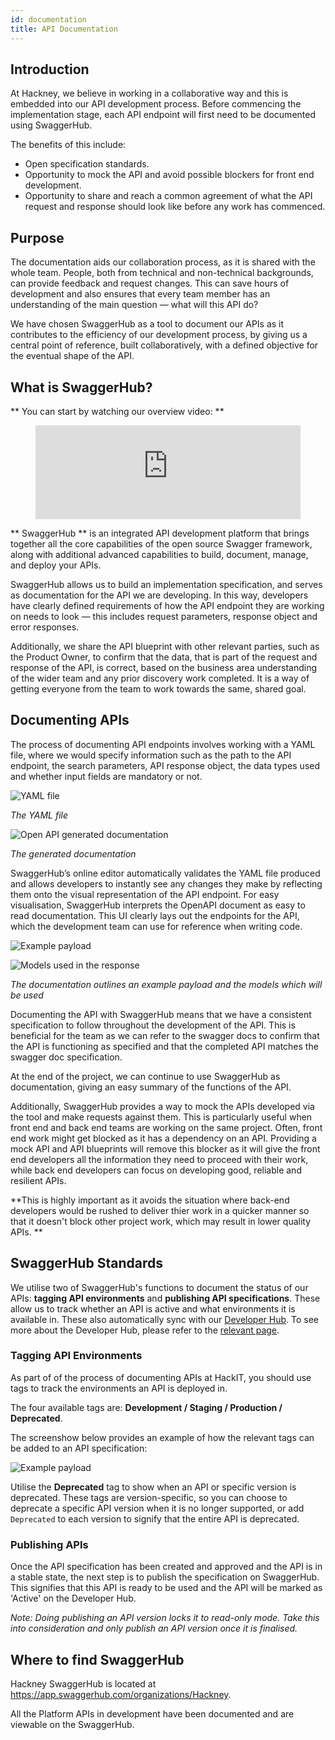 ```yaml
---
id: documentation
title: API Documentation
---
```


## Introduction

At Hackney, we believe in working in a collaborative way and this is embedded into our API development process. Before commencing the implementation stage, each API endpoint will first need to be documented using SwaggerHub. 

The benefits of this include:
- Open specification standards.
- Opportunity to mock the API and avoid possible blockers for front end development.
- Opportunity to share and reach a common agreement of what the API request and response should look like before any work has commenced.

## Purpose

The documentation aids our collaboration process, as it is shared with the whole team. People, both from technical and non-technical backgrounds, can provide feedback and request changes. This can save hours of development and also ensures that every team member has an understanding of the main question — what will this API do?

We have chosen SwaggerHub as a tool to document our APIs as it contributes to the efficiency of our development process, by giving us a central point of reference, built collaboratively, with a defined objective for the eventual shape of the API.

## What is SwaggerHub?

** You can start by watching our overview video: **

<figure class="video-container">
  <iframe width="100%" src="https://www.youtube.com/embed/QYQNgeDuqok" title="YouTube video player" frameborder="0" allow="accelerometer; autoplay; clipboard-write; encrypted-media; gyroscope; picture-in-picture" allowfullscreen></iframe>
</figure>

** SwaggerHub ** is an integrated API development platform that brings together all the core capabilities of the open source Swagger framework, along with additional advanced capabilities to build, document, manage, and deploy your APIs.

SwaggerHub allows us to build an implementation specification, and serves as documentation for the API we are developing. In this way, developers have clearly defined requirements of how the API endpoint they are working on needs to look — this includes request parameters, response object and error responses.

Additionally, we share the API blueprint with other relevant parties, such as the Product Owner, to confirm that the data, that is part of the request and response of the API, is correct, based on the business area understanding of the wider team and any prior discovery work completed. It is a way of getting everyone from the team to work towards the same, shared goal.

## Documenting APIs

The process of documenting API endpoints involves working with a YAML file, where we would specify information such as the path to the API endpoint, the search parameters, API response object, the data types used and whether input fields are mandatory or not.


![YAML file](./doc-images/swagger_yaml.png)

_The YAML file_

![Open API generated documentation](./doc-images/swagger_generated_spec.png)

_The generated documentation_

SwaggerHub’s online editor automatically validates the YAML file produced and allows developers to instantly see any changes they make by reflecting them onto the visual representation of the API endpoint. For easy visualisation, SwaggerHub interprets the OpenAPI document as easy to read documentation. This UI clearly lays out the endpoints for the API, which the development team can use for reference when writing code.

![Example payload](./doc-images/swagger_example_payload.png)

![Models used in the response](./doc-images/swagger_models.png)

_The documentation outlines an example payload and the models which will be used_

Documenting the API with SwaggerHub means that we have a consistent specification to follow throughout the development of the API. This is beneficial for the team as we can refer to the swagger docs to confirm that the API is functioning as specified and that the completed API matches the swagger doc specification.

At the end of the project, we can continue to use SwaggerHub as documentation, giving an easy summary of the functions of the API.

Additionally, SwaggerHub provides a way to mock the APIs developed via the tool and make requests against them. This is particularly useful when front end and back end teams are working on the same project. Often, front end work might get blocked as it has a dependency on an API.
Providing a mock API and API blueprints will remove this blocker as it will give the front end developers all the information they need to proceed with their work, while back end developers can focus on developing good, reliable and resilient APIs.

**This is highly important as it avoids the situation where back-end developers would be rushed to deliver thier work in a quicker manner so that it doesn't block other project work, which may result in lower quality APIs. **

## SwaggerHub Standards

We utilise two of SwaggerHub's functions to document the status of our APIs: **tagging API environments** and **publishing API specifications**. These allow us to track whether an API is active and what environments it is available in. These also automatically sync with our [Developer Hub](https://developer-api.hackney.gov.uk/). To see more about the Developer Hub, please refer to the [relevant page](/developer_hub).

### Tagging API Environments

As part of of the process of documenting APIs at HackIT, you should use tags to track the environments an API is deployed in.

The four available tags are: **Development / Staging / Production / Deprecated**.

The screenshow below provides an example of how the relevant tags can be added to an API specification:

![Example payload](./doc-images/swaggerhub_tags.png)

Utilise the **Deprecated** tag to show when an API or specific version is deprecated. These tags are version-specific, so you can choose to deprecate a specific API version when it is no longer supported, or add `Deprecated` to each version to signify that the entire API is deprecated.

### Publishing APIs

Once the API specification has been created and approved and the API is in a stable state, the next step is to publish the specification on SwaggerHub. This signifies that this API is ready to be used and the API will be marked as 'Active' on the Developer Hub.

*Note: Doing publishing an API version locks it to read-only mode. Take this into consideration and only publish an API version once it is finalised.*

## Where to find SwaggerHub

Hackney SwaggerHub is located at https://app.swaggerhub.com/organizations/Hackney.

All the Platform APIs in development have been documented and are viewable on the SwaggerHub.